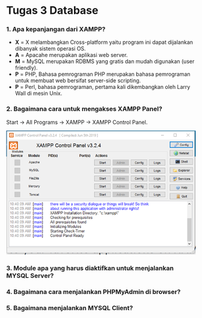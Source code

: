# Tugas 3 Database

### 1. Apa kepanjangan dari XAMPP?
- **X** = X melambangkan Cross-platform yaitu program ini dapat dijalankan dibanyak sistem operasi OS.
- **A** = Apacahe merupakan aplikasi web server. 
- **M** = MySQL merupakan RDBMS yang gratis dan mudah digunakan (user friendly). 
- **P** =  PHP, Bahasa pemrograman PHP merupakan bahasa pemrograman untuk membuat web bersifat server-side scripting.
- **P** =  Perl, bahasa pemrograman, pertama kali dikembangkan oleh Larry Wall di mesin Unix.

### 2. Bagaimana cara untuk mengakses XAMPP Panel?
Start -> All Programs -> XAMPP -> XAMPP Control Panel.

![xampp](xampp.png)

### 3. Module apa yang harus diaktifkan untuk menjalankan MYSQL Server?


### 4. Bagaimana cara menjalankan PHPMyAdmin di browser?


### 5. Bagaimana menjalankan MYSQL Client?
